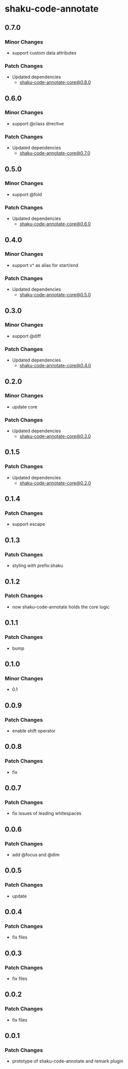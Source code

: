 # shaku-code-annotate

## 0.7.0

### Minor Changes

- support custom data attributes

### Patch Changes

- Updated dependencies
  - shaku-code-annotate-core@0.8.0

## 0.6.0

### Minor Changes

- support @class directive

### Patch Changes

- Updated dependencies
  - shaku-code-annotate-core@0.7.0

## 0.5.0

### Minor Changes

- support @fold

### Patch Changes

- Updated dependencies
  - shaku-code-annotate-core@0.6.0

## 0.4.0

### Minor Changes

- support v^ as alias for start/end

### Patch Changes

- Updated dependencies
  - shaku-code-annotate-core@0.5.0

## 0.3.0

### Minor Changes

- support @diff

### Patch Changes

- Updated dependencies
  - shaku-code-annotate-core@0.4.0

## 0.2.0

### Minor Changes

- update core

### Patch Changes

- Updated dependencies
  - shaku-code-annotate-core@0.3.0

## 0.1.5

### Patch Changes

- Updated dependencies
  - shaku-code-annotate-core@0.2.0

## 0.1.4

### Patch Changes

- support escape

## 0.1.3

### Patch Changes

- styling with prefix:shaku

## 0.1.2

### Patch Changes

- now shaku-code-annotate holds the core logic

## 0.1.1

### Patch Changes

- bump

## 0.1.0

### Minor Changes

- 0.1

## 0.0.9

### Patch Changes

- enable shift operator

## 0.0.8

### Patch Changes

- fix

## 0.0.7

### Patch Changes

- fix issues of leading whitespaces

## 0.0.6

### Patch Changes

- add @focus and @dim

## 0.0.5

### Patch Changes

- update

## 0.0.4

### Patch Changes

- fix files

## 0.0.3

### Patch Changes

- fix files

## 0.0.2

### Patch Changes

- fix files

## 0.0.1

### Patch Changes

- prototype of shaku-code-annotate and remark plugin
